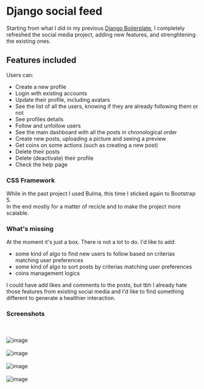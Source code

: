 # Django social feed
Starting from what I did in my previous [Django Boilerplate](https://github.com/carloocchiena/django_boilerplate), I completely refreshed the social media project, adding new features, and strenghtening the existing ones.

## Features included
Users can:
- Create a new profile
- Login with existing accounts
- Update their profile, including avatars
- See the list of all the users, knowing if they are already following them or not
- See profiles details
- Follow and unfollow users
- See the main dashboard with all the posts in chronological order
- Create new posts, uploading a picture and seeing a preview
- Get coins on some actions (such as creating a new post)
- Delete their posts
- Delete (deactivate) their profile
- Check the help page

### CSS Framework
While in the past project I used Bulma, this time I sticked again to Bootstrap 5.<br>
In the end mostly for a matter of recicle and to make the project more scalable.

### What's missing
At the moment it's just a box. There is not a lot to do.
I'd like to add:
- some kind of algo to find new users to follow based on criterias matching user preferences
- some kind of algo to sort posts by criterias matching user preferences
- coins management logics

I could have add likes and comments to the posts, but tbh I already hate those features from existing social media and I'd like to find something different to generate a healthier interaction.

### Screenshots
<br><br>
![image](https://user-images.githubusercontent.com/57464184/172599045-bebd4cd5-4b29-4a1f-8bfc-850c0677228b.png)
<br><br>
![image](https://user-images.githubusercontent.com/57464184/172599079-a14c464c-3186-4084-a817-fec1b11d3afe.png)
<br><br>
![image](https://user-images.githubusercontent.com/57464184/172599113-1711eb5c-6f88-4e55-a5ec-2122b888774d.png)
<br><br>
![image](https://user-images.githubusercontent.com/57464184/172599155-cdd5c964-f71a-4bbb-bcbc-4e16f5c89bb4.png)
